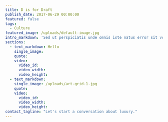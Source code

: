 ```yaml
---
title: D is for Draft
publish_date: 2017-06-29 00:00:00
featured: false
tags:
  - Culture
featured_image: /uploads/default-image.jpg
intro_markdown: 'Sed ut perspiciatis unde omnis iste natus error sit voluptatem accusantium doloremque laudantium, totam rem aperiam, eaque ipsa quae ab illo inventore veritatis et quasi architecto beatae vitae&nbsp;'
sections:
  - text_markdown: Hello
    single_image:
    quote:
    video:
      video_id:
      video_width:
      video_height:
  - text_markdown:
    single_image: /uploads/art-grid-1.jpg
    quote:
    video:
      video_id:
      video_width:
      video_height:
contact_tagline: "Let's start a conversation about luxury."
---
```

